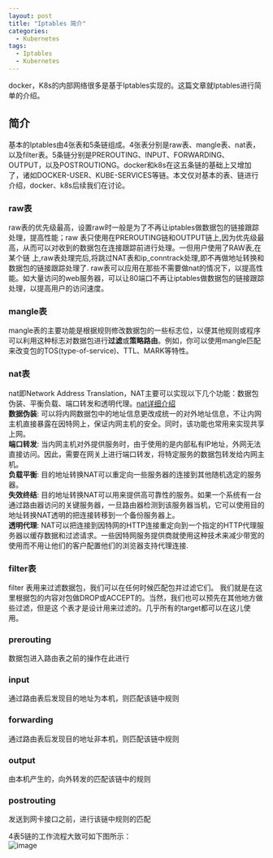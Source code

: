 ```yaml
---
layout: post
title: "Iptables 简介"
categories:
  - Kubernetes
tags:
  - Iptables
  - Kubernetes
---
```


docker，K8s的内部网络很多是基于Iptables实现的。这篇文章就Iptables进行简单的介绍。
## 简介
基本的Iptables由4张表和5条链组成。4张表分别是raw表、mangle表、nat表，以及filter表。5条链分别是PREROUTING、INPUT、FORWARDING、OUTPUT，以及POSTROUTIONG。docker和k8s在这五条链的基础上又增加了，诸如DOCKER-USER、KUBE-SERVICES等链。本文仅对基本的表、链进行介绍，docker、k8s后续我们在讨论。

### raw表
raw表的优先级最高，设置raw时一般是为了不再让iptables做数据包的链接跟踪处理，提高性能；raw 表只使用在PREROUTING链和OUTPUT链上,因为优先级最高，从而可以对收到的数据包在连接跟踪前进行处理。一但用户使用了RAW表,在某个链 上,raw表处理完后,将跳过NAT表和ip_conntrack处理,即不再做地址转换和数据包的链接跟踪处理了.
raw表可以应用在那些不需要做nat的情况下，以提高性能。如大量访问的web服务器，可以让80端口不再让iptables做数据包的链接跟踪处理，以提高用户的访问速度。

### mangle表
mangle表的主要功能是根据规则修改数据包的一些标志位，以便其他规则或程序可以利用这种标志对数据包进行**过滤**或**策略路由**。例如，你可以使用mangle匹配来改变包的TOS(type-of-service)、TTL、MARK等特性。

### nat表
nat即Network Address Translation，NAT主要可以实现以下几个功能：数据包伪装、平衡负载、端口转发和透明代理。[nat详细介绍](http://blog.jobbole.com/90005/)  
**数据伪装**: 可以将内网数据包中的地址信息更改成统一的对外地址信息，不让内网主机直接暴露在因特网上，保证内网主机的安全。同时，该功能也常用来实现共享上网。   
**端口转发**: 当内网主机对外提供服务时，由于使用的是内部私有IP地址，外网无法直接访问。因此，需要在网关上进行端口转发，将特定服务的数据包转发给内网主机。   
**负载平衡**: 目的地址转换NAT可以重定向一些服务器的连接到其他随机选定的服务器。   
**失效终结**: 目的地址转换NAT可以用来提供高可靠性的服务。如果一个系统有一台通过路由器访问的关键服务器，一旦路由器检测到该服务器当机，它可以使用目的地址转换NAT透明的把连接转移到一个备份服务器上。   
**透明代理**: NAT可以把连接到因特网的HTTP连接重定向到一个指定的HTTP代理服务器以缓存数据和过滤请求。一些因特网服务提供商就使用这种技术来减少带宽的使用而不用让他们的客户配置他们的浏览器支持代理连接.

### filter表  
filter 表用来过滤数据包，我们可以在任何时候匹配包并过滤它们。 我们就是在这里根据包的内容对包做DROP或ACCEPT的。当然，我们也可以预先在其他地方做些过滤，但是这 个表才是设计用来过滤的。几乎所有的target都可以在这儿使用。

### prerouting  
数据包进入路由表之前的操作在此进行

### input  
通过路由表后发现目的地址为本机，则匹配该链中规则

### forwarding    
通过路由表后发现目的地址非本机，则匹配该链中规则

### output 
由本机产生的，向外转发的匹配该链中的规则

### postrouting  
发送到网卡接口之前，进行该链中规则的匹配

4表5链的工作流程大致可如下图所示：  
  ![image](https://raw.githubusercontent.com/xftony/xftony.github.io/master/_image/20180427-iptables-2.png)